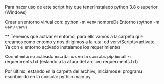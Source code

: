 Para hacer uso de este script hay que tener instalado python 3.8 o superior (Windows)

Crear un entorno virtual con: python -m venv nombreDelEntorno (python -m venv venv) 

** Tenemos que activar el entorno, para ello vamos a la carpeta que creamos como entorno
y nos dirigimos a la ruta: cd venv\Scripts>activate. Ya con el entorno activado instalamos los requerimientos

Con el entorno activado escribimos en la consola: pip install -r requeriments.txt (estando a la altura del archivo requeriments.txt)

Por último, estando en la carpeta del archivo, iniciamos el programa escribiendo en la consola: 
 python main.py
